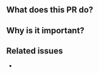 <!-- Type of change
Please label this PR with one of the existing labels, depending on the scope of your change
-->

## What does this PR do?

<!-- Mandatory
Explain here the changes you made on the PR. Please explain the WHAT: patterns used, algorithms implemented, design architecture, etc.
-->

## Why is it important?

<!-- Mandatory
Explain here the WHY, or the rationale/motivation for the changes.
-->

## Related issues

<!-- Recommended
Link related issues below. Insert the issue link or reference after the word "Closes" if merging this should automatically close it.

- Closes #123
- Relates #123
- Requires #123
- Supersedes #123
-->
- 

<!-- Recommended
## How to test this PR

Explain here how this PR will be tested by the reviewer: commands, dependencies, steps, etc.
-->


<!-- Optional
## Follow-ups

Add here any thought that you consider could be identified as an actionable step once this PR is merged.
-->
